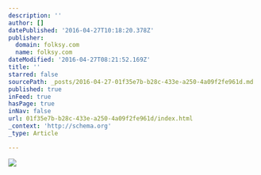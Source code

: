 ```yaml
---
description: ''
author: []
datePublished: '2016-04-27T10:18:20.378Z'
publisher:
  domain: folksy.com
  name: folksy.com
dateModified: '2016-04-27T08:21:52.169Z'
title: ''
starred: false
sourcePath: _posts/2016-04-27-01f35e7b-b28c-433e-a250-4a09f2fe961d.md
published: true
inFeed: true
hasPage: true
inNav: false
url: 01f35e7b-b28c-433e-a250-4a09f2fe961d/index.html
_context: 'http://schema.org'
_type: Article

---
```

![](https://images.folksy.com/aXRlbXMvNzk5NDMxLzIwMTYwMzEwLzIwNDI0MjczMDA0-N/main)